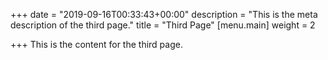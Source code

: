 +++
date = "2019-09-16T00:33:43+00:00"
description = "This is the meta description of the third page."
title = "Third Page"
[menu.main]
weight = 2

+++
This is the content for the third page.